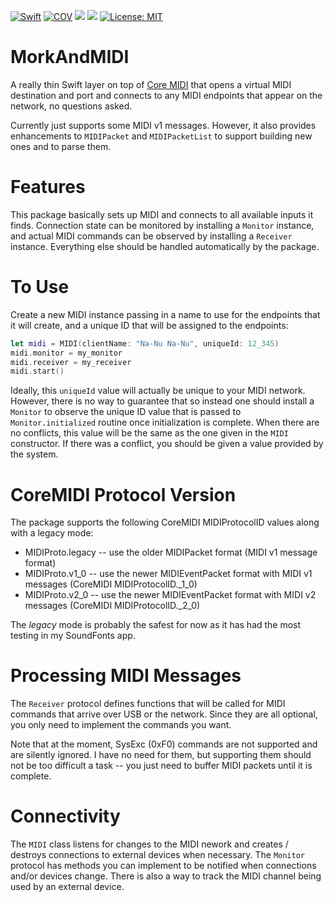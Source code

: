 [![Swift](https://github.com/bradhowes/morkandmidi/workflows/CI/badge.svg)]()
[![COV](https://img.shields.io/endpoint?url=https://gist.githubusercontent.com/bradhowes/1190477db6ce37d6f5d8e8be5ac6b752/raw/MorkAndMIDI-coverage.json)](https://github.com/bradhowes/morkandmidi/blob/main/.github/workflows/CI.yml)
[![](https://img.shields.io/endpoint?url=https%3A%2F%2Fswiftpackageindex.com%2Fapi%2Fpackages%2Fbradhowes%2Fmorkandmidi%2Fbadge%3Ftype%3Dswift-versions)](https://swiftpackageindex.com/bradhowes/morkandmidi)
[![](https://img.shields.io/endpoint?url=https%3A%2F%2Fswiftpackageindex.com%2Fapi%2Fpackages%2Fbradhowes%2Fmorkandmidi%2Fbadge%3Ftype%3Dplatforms)](https://swiftpackageindex.com/bradhowes/morkandmidi)
[![License: MIT](https://img.shields.io/badge/License-MIT-A31F34.svg)](https://opensource.org/licenses/MIT)


# MorkAndMIDI

A really thin Swift layer on top of [Core MIDI](https://developer.apple.com/documentation/coremidi)
that opens a virtual MIDI destination and port and connects to any MIDI endpoints that appear on the network,
no questions asked.

Currently just supports some MIDI v1 messages. However, it also provides enhancements to
`MIDIPacket` and `MIDIPacketList` to support building new ones and to parse them.

# Features

This package basically sets up MIDI and connects to all available inputs it finds. Connection state can be monitored by
installing a `Monitor` instance, and actual MIDI commands can be observed by installing a `Receiver` instance.
Everything else should be handled automatically by the package.

# To Use

Create a new MIDI instance passing in a name to use for the endpoints that it will create, and a unique ID that will be
assigned to the endpoints:

```swift
let midi = MIDI(clientName: "Na-Nu Na-Nu", uniqueId: 12_345)
midi.monitor = my_monitor
midi.receiver = my_receiver
midi.start()
```

Ideally, this `uniqueId` value will actually be unique to your MIDI network. However, there is no way to
guarantee that so instead one should install a `Monitor` to observe the unique ID value that is passed to
`Monitor.initialized` routine once initialization is complete. When there are no conflicts, this value
will be the same as the one given in the `MIDI` constructor. If there was a conflict, you should be
given a value provided by the system.

# CoreMIDI Protocol Version

The package supports the following CoreMIDI MIDIProtocolID values along with a legacy mode:

* MIDIProto.legacy -- use the older MIDIPacket format (MIDI v1 message format)
* MIDIProto.v1_0 -- use the newer MIDIEventPacket format with MIDI v1 messages (CoreMIDI MIDIProtocolID._1_0)
* MIDIProto.v2_0 -- use the newer MIDIEventPacket format with MIDI v2 messages (CoreMIDI MIDIProtocolID._2_0)

The _legacy_ mode is probably the safest for now as it has had the most testing in my SoundFonts app.

# Processing MIDI Messages

The `Receiver` protocol defines functions that will be called for MIDI commands that arrive over USB or the network.
Since they are all optional, you only need to implement the commands you want.

Note that at the moment, SysExc (0xF0) commands are not supported and are silently ignored. I have no need for them,
but supporting them should not be too difficult a task -- you just need to buffer MIDI packets until it is complete.

# Connectivity

The `MIDI` class listens for changes to the MIDI nework and creates / destroys connections to external devices when necessary.
The `Monitor` protocol has methods you can implement to be notified when connections and/or devices change. There is also a
way to track the MIDI channel being used by an external device.


[License Badge]: https://img.shields.io/github/license/bradhowes/AStar.svg?color=yellow "MIT License"
[License]: https://github.com/bradhowes/AStar/blob/master/LICENSE.txt

[Swift Badge]: https://img.shields.io/badge/swift-5.3-orange.svg "Swift 5.3"
[Swift]: https://swift.org/blog/swift-5-3-released/
